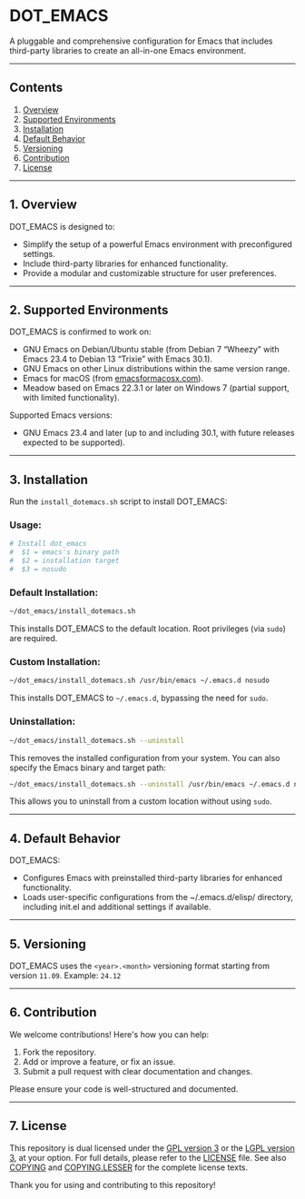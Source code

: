 # DOT_EMACS

A pluggable and comprehensive configuration for Emacs that includes third-party libraries to create an all-in-one Emacs environment.

---

## Contents

1. [Overview](#1-overview)
2. [Supported Environments](#2-supported-environments)
3. [Installation](#3-installation)
4. [Default Behavior](#4-default-behavior)
5. [Versioning](#5-versioning)
6. [Contribution](#6-contribution)
7. [License](#7-license)

---

## 1. Overview

DOT_EMACS is designed to:

- Simplify the setup of a powerful Emacs environment with preconfigured settings.
- Include third-party libraries for enhanced functionality.
- Provide a modular and customizable structure for user preferences.

---

## 2. Supported Environments

DOT_EMACS is confirmed to work on:

- GNU Emacs on Debian/Ubuntu stable (from Debian 7 “Wheezy” with Emacs 23.4 to Debian 13 “Trixie” with Emacs 30.1).
- GNU Emacs on other Linux distributions within the same version range.
- Emacs for macOS (from [emacsformacosx.com](http://emacsformacosx.com/)).
- Meadow based on Emacs 22.3.1 or later on Windows 7 (partial support, with limited functionality).

Supported Emacs versions:
- GNU Emacs 23.4 and later (up to and including 30.1, with future releases expected to be supported).

---

## 3. Installation

Run the `install_dotemacs.sh` script to install DOT_EMACS:

### Usage:

```bash
# Install dot_emacs
#  $1 = emacs's binary path
#  $2 = installation target
#  $3 = nosudo
```

### Default Installation:

```bash
~/dot_emacs/install_dotemacs.sh
```

This installs DOT_EMACS to the default location. Root privileges (via `sudo`) are required.

### Custom Installation:

```bash
~/dot_emacs/install_dotemacs.sh /usr/bin/emacs ~/.emacs.d nosudo
```

This installs DOT_EMACS to `~/.emacs.d`, bypassing the need for `sudo`.

### Uninstallation:

```bash
~/dot_emacs/install_dotemacs.sh --uninstall
```

This removes the installed configuration from your system. You can also specify the Emacs binary and target path:

```bash
~/dot_emacs/install_dotemacs.sh --uninstall /usr/bin/emacs ~/.emacs.d nosudo
```

This allows you to uninstall from a custom location without using `sudo`.

---

## 4. Default Behavior

DOT_EMACS:

- Configures Emacs with preinstalled third-party libraries for enhanced functionality.
- Loads user-specific configurations from the ~/.emacs.d/elisp/ directory, including init.el and additional settings if available.

---

## 5. Versioning

DOT_EMACS uses the `<year>.<month>` versioning format starting from version `11.09`.
Example: `24.12`

---

## 6. Contribution

We welcome contributions! Here's how you can help:
1. Fork the repository.
2. Add or improve a feature, or fix an issue.
3. Submit a pull request with clear documentation and changes.

Please ensure your code is well-structured and documented.

---

## 7. License

This repository is dual licensed under the [GPL version 3](https://www.gnu.org/licenses/gpl-3.0.html) or the [LGPL version 3](https://www.gnu.org/licenses/lgpl-3.0.html), at your option.
For full details, please refer to the [LICENSE](doc/LICENSE) file.  See also [COPYING](doc/COPYING) and [COPYING.LESSER](doc/COPYING.LESSER) for the complete license texts.

Thank you for using and contributing to this repository!
